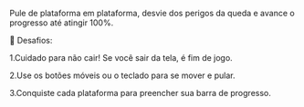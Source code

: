  Pule de plataforma em plataforma, desvie dos perigos da queda e avance o progresso até atingir 100%.

🧠 Desafios:

1.Cuidado para não cair! Se você sair da tela, é fim de jogo.

2.Use os botões móveis ou o teclado para se mover e pular.

3.Conquiste cada plataforma para preencher sua barra de progresso.
